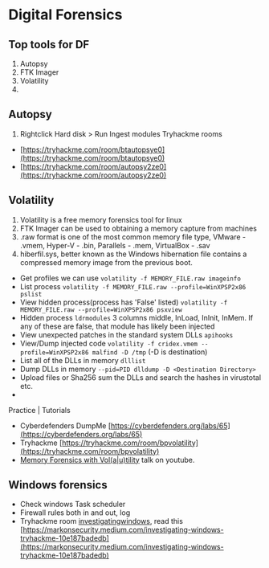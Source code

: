 # Digital Forensics

## Top tools for DF
1. Autopsy
2. FTK Imager
3. Volatility
4. 

## Autopsy 
1. Rightclick Hard disk > Run Ingest modules
Tryhackme rooms
- [https://tryhackme.com/room/btautopsye0](https://tryhackme.com/room/btautopsye0)
- [https://tryhackme.com/room/autopsy2ze0](https://tryhackme.com/room/autopsy2ze0)

## Volatility
1. Volatility is a free memory forensics tool for linux
2. FTK Imager can be used to obtaining a memory capture from machines
3. .raw format is one of the most common memory file type, VMware - .vmem, Hyper-V - .bin, Parallels - .mem, VirtualBox - .sav
4. hiberfil.sys, better known as the Windows hibernation file contains a compressed memory image from the previous boot.
- Get profiles we can use `volatility -f MEMORY_FILE.raw imageinfo`
- List process `volatility -f MEMORY_FILE.raw --profile=WinXPSP2x86 pslist`
- View hidden process(process has 'False' listed) `volatility -f MEMORY_FILE.raw --profile=WinXPSP2x86 psxview`
- Hidden process `ldrmodules` 3 columns middle, InLoad, InInit, InMem. If any of these are false, that module has likely been injected
- View unexpected patches in the standard system DLLs `apihooks` 
- View/Dump injected code `volatility -f cridex.vmem --profile=WinXPSP2x86 malfind -D /tmp` (-D is destination)
- List all of the DLLs in memory `dlllist`
- Dump DLLs in memory `--pid=PID dlldump -D <Destination Directory>`
- Upload files or Sha256 sum the DLLs and search the hashes in virustotal etc.
- 

Practice | Tutorials
- Cyberdefenders DumpMe [https://cyberdefenders.org/labs/65](https://cyberdefenders.org/labs/65)
- Tryhackme [https://tryhackme.com/room/bpvolatility](https://tryhackme.com/room/bpvolatility)
- [Memory Forensics with Vol(a|u)tility](https://www.youtube.com/watch?v=dB5852eAgpc) talk on youtube.

## Windows forensics
- Check windows Task scheduler
- Firewall rules both in and out, log
- Tryhackme room [investigatingwindows](https://tryhackme.com/room/investigatingwindows), read this [https://markonsecurity.medium.com/investigating-windows-tryhackme-10e187badedb](https://markonsecurity.medium.com/investigating-windows-tryhackme-10e187badedb)
